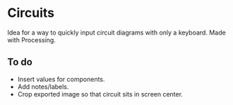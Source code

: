 # Circuits

Idea for a way to quickly input circuit diagrams with only a keyboard. Made with Processing.

## To do
- Insert values for components.
- Add notes/labels.
- Crop exported image so that circuit sits in screen center.
